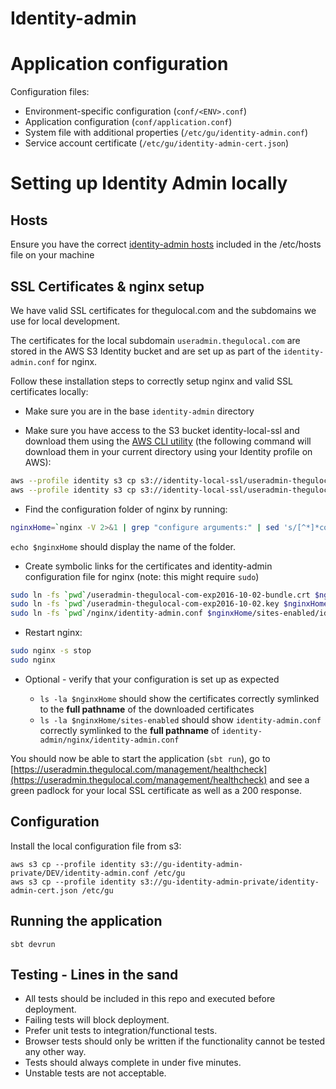 # Identity-admin

# Application configuration

Configuration files:
- Environment-specific configuration (`conf/<ENV>.conf`)
- Application configuration (`conf/application.conf`)
- System file with additional properties (`/etc/gu/identity-admin.conf`)
- Service account certificate (`/etc/gu/identity-admin-cert.json`)

# Setting up Identity Admin locally

## Hosts

Ensure you have the correct [identity-admin hosts](https://github.com/guardian/identity-admin/blob/master/nginx/hosts) included in the /etc/hosts file on your machine

## SSL Certificates & nginx setup

We have valid SSL certificates for thegulocal.com and the subdomains we use for local development.

The certificates for the local subdomain `useradmin.thegulocal.com` are stored in the AWS S3 Identity bucket and are set up as part of the `identity-admin.conf` for nginx.

Follow these installation steps to correctly setup nginx and valid SSL certificates locally:

* Make sure you are in the base `identity-admin` directory

* Make sure you have access to the S3 bucket identity-local-ssl and download them using the [AWS CLI utility](https://aws.amazon.com/cli/) (the following command will download them in your current directory using your Identity profile on AWS):

```bash
aws --profile identity s3 cp s3://identity-local-ssl/useradmin-thegulocal-com-exp2016-10-02-bundle.crt . 1>/dev/null
aws --profile identity s3 cp s3://identity-local-ssl/useradmin-thegulocal-com-exp2016-10-02.key . 1>/dev/null
```

* Find the configuration folder of nginx by running:

```bash
nginxHome=`nginx -V 2>&1 | grep "configure arguments:" | sed 's/[^*]*conf-path=\([^ ]*\)\/nginx\.conf.*/\1/g'`
```

`echo $nginxHome` should display the name of the folder.

* Create symbolic links for the certificates and identity-admin configuration file for nginx (note: this might require `sudo`)

```bash
sudo ln -fs `pwd`/useradmin-thegulocal-com-exp2016-10-02-bundle.crt $nginxHome/useradmin-thegulocal-com-exp2016-10-02-bundle.crt
sudo ln -fs `pwd`/useradmin-thegulocal-com-exp2016-10-02.key $nginxHome/useradmin-thegulocal-com-exp2016-10-02.key
sudo ln -fs `pwd`/nginx/identity-admin.conf $nginxHome/sites-enabled/identity-admin.conf
```

* Restart nginx:

```bash
sudo nginx -s stop
sudo nginx
```

* Optional - verify that your configuration is set up as expected

    - `ls -la $nginxHome` should show the certificates correctly symlinked to the **full pathname** of the downloaded certificates
    - `ls -la $nginxHome/sites-enabled` should show `identity-admin.conf`  correctly symlinked to the **full pathname** of `identity-admin/nginx/identity-admin.conf`

You should now be able to start the application (`sbt run`), go to [https://useradmin.thegulocal.com/management/healthcheck](https://useradmin.thegulocal.com/management/healthcheck) and see a green padlock for your local SSL certificate as well as a 200 response.

## Configuration

Install the local configuration file from s3:

```
aws s3 cp --profile identity s3://gu-identity-admin-private/DEV/identity-admin.conf /etc/gu
aws s3 cp --profile identity s3://gu-identity-admin-private/identity-admin-cert.json /etc/gu
```

## Running the application

```
sbt devrun
```

## Testing - Lines in the sand

- All tests should be included in this repo and executed before deployment. 
- Failing tests will block deployment.
- Prefer unit tests to integration/functional tests.
- Browser tests should only be written if the functionality cannot be tested any other way.
- Tests should always complete in under five minutes.
- Unstable tests are not acceptable.
